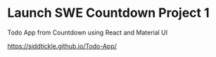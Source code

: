 # Launch SWE Countdown Project 1

Todo App from Countdown using React and Material UI

https://siddtickle.github.io/Todo-App/

